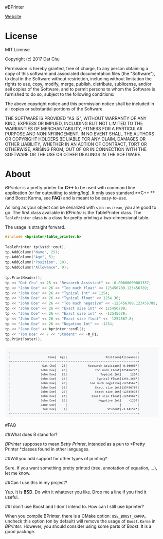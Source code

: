 #BPrinter

[Website](https://github.com/dattanchu/bprinter)

# License 

MIT License

Copyright (c) 2017 Dat Chu

Permission is hereby granted, free of charge, to any person obtaining a copy of this software and associated documentation files (the "Software"), to deal in the Software without restriction, including without limitation the rights to use, copy, modify, merge, publish, distribute, sublicense, and/or sell copies of the Software, and to permit persons to whom the Software is
furnished to do so, subject to the following conditions:

The above copyright notice and this permission notice shall be included in all copies or substantial portions of the Software.

THE SOFTWARE IS PROVIDED "AS IS", WITHOUT WARRANTY OF ANY KIND, EXPRESS OR IMPLIED, INCLUDING BUT NOT LIMITED TO THE WARRANTIES OF MERCHANTABILITY, FITNESS FOR A PARTICULAR PURPOSE AND NONINFRINGEMENT. IN NO EVENT SHALL THE AUTHORS OR COPYRIGHT HOLDERS BE LIABLE FOR ANY CLAIM, DAMAGES OR OTHER
LIABILITY, WHETHER IN AN ACTION OF CONTRACT, TORT OR OTHERWISE, ARISING FROM, OUT OF OR IN CONNECTION WITH THE SOFTWARE OR THE USE OR OTHER DEALINGS IN THE SOFTWARE.

# About

*BPrinter* is a pretty printer for **C++** to be used with command line application (or for outputting to string/log). It only uses standard **C++ **(and Boost Karma, see **FAQ**) and is meant to be easy-to-use.

As long as your object can be serialized with `std::ostream`, you are good to go. The first class available in *BPrinter* is the TablePrinter class. The `TablePrinter` class is a class for pretty printing a two-dimensional table.

The usage is straight forward.

~~~c
#include <bprinter/table_printer.h>

TablePrinter tp(&std::cout);
tp.AddColumn("Name", 25);
tp.AddColumn("Age", 5);
tp.AddColumn("Position", 30);
tp.AddColumn("Allowance", 9);

tp.PrintHeader();
tp << "Dat Chu" << 25 << "Research Assistant" << -0.00000000001337;
tp << "John Doe" << 26 << "Too much float" << 125456789.123456789;
tp << "John Doe" << 26 << "Typical Int" << 1254;
tp << "John Doe" << 26 << "Typical float" << 1254.36;
tp << "John Doe" << 26 << "Too much negative" << -125456789.123456789;
tp << "John Doe" << 26 << "Exact size int" << 125456789;
tp << "John Doe" << 26 << "Exact size int" << -12545678;
tp << "John Doe" << 26 << "Exact size float" << -1254567.8;
tp << "John Doe" << 26 << "Negative Int" << -1254;
tp << "Jane Doe" << bprinter::endl();
tp << "Tom Doe" << 7 << "Student" << -M_PI;
tp.PrintFooter();
~~~

![](table_result.png) 

#FAQ

##What does B stand for?

*BPrinter* supposes to mean *Betty Printer*, intended as a pun to *Pretty Printer *classes found in other languages.

##Will you add support for other types of printing?

Sure. If you want something pretty printed (tree, annotation of equation, ...), let me know.

##Can I use this in my project?

Yup. It is **BSD**. Do with it whatever you like. Drop me a line if you find it useful.

##I don't use Boost and I don't intend to. How can I still use bprinter?

When you compile BPrinter, there is a CMake option: `USE_BOOST_KARMA`, uncheck this option (on by default) will remove the usage of `Boost.Karma` in *BPrinter*. However, you should consider using some parts of *Boost*. It is a good package.